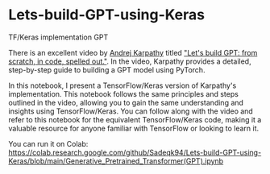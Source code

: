 # Lets-build-GPT-using-Keras
TF/Keras implementation GPT

There is an excellent video by [Andrej
Karpathy](https://karpathy.ai/) titled ["Let's build GPT: from scratch, in code, spelled
out."](https://youtu.be/kCc8FmEb1nY?si=_l3tBiaZgq1NXwWW). In the video, Karpathy provides
a detailed, step-by-step guide to building a GPT model using PyTorch.

In this notebook, I present a TensorFlow/Keras version of Karpathy's implementation. This
notebook follows the same principles and steps outlined in the video, allowing you to
gain the same understanding and insights using TensorFlow/Keras. You can follow along
with the video and refer to this notebook for the equivalent TensorFlow/Keras code,
making it a valuable resource for anyone familiar with TensorFlow or looking to learn it.

You can run it on Colab:
https://colab.research.google.com/github/Sadeqk94/Lets-build-GPT-using-Keras/blob/main/Generative_Pretrained_Transformer(GPT).ipynb

